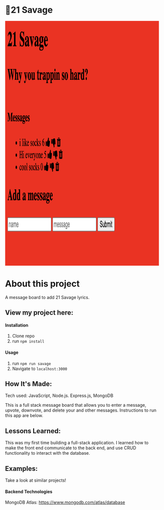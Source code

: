 # 🚀21 Savage

<img width="1200" height= "800" alt="21 Savage" src="/public/21savage.png">

# About this project
A message board to add 21 Savage lyrics.


## View my project here: 

#### Installation

1. Clone repo
2. run `npm install`

#### Usage

1. run `npm run savage`
2. Navigate to `localhost:3000`



## How It's Made:
Tech used: JavaScript, Node.js. Express.js, MongoDB

This is a full stack message board that allows you to enter a message, upvote, downvote, and delete your and other messages. Instructions to run this app are below. 


## Lessons Learned:
This was my first time building a full-stack application. I learned how to make the front end communicate to the back end, and use CRUD functionality to interact with the database.

## Examples:
Take a look at similar projects!


#### Backend Technologies
MongoDB Atlas: https://www.mongodb.com/atlas/database
